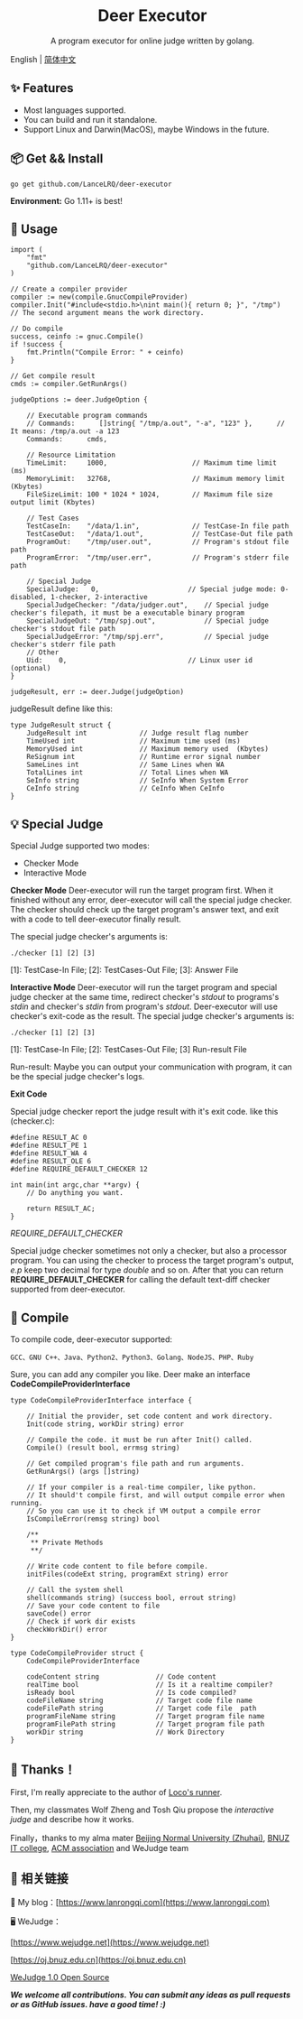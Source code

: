 <h1 align="center">Deer Executor</h1>
<p align="center">A program executor for online judge written by golang.</p>

English | [简体中文](./README-zh_CN.md)

## ✨ Features
 - Most languages supported.
 - You can  build and run it standalone.
 - Support Linux and Darwin(MacOS), maybe Windows in the future.
 
## 📦 Get && Install

```
go get github.com/LanceLRQ/deer-executor
```
**Environment:** Go 1.11+ is best!

## 🔨 Usage

```
import (
    "fmt"
    "github.com/LanceLRQ/deer-executor"
)

// Create a compiler provider
compiler := new(compile.GnucCompileProvider)
compiler.Init("#include<stdio.h>\nint main(){ return 0; }", "/tmp")    // The second argument means the work directory.

// Do compile
success, ceinfo := gnuc.Compile()
if !success {
    fmt.Println("Compile Error: " + ceinfo)
}

// Get compile result
cmds := compiler.GetRunArgs()

judgeOptions := deer.JudgeOption {

    // Executable program commands
    // Commands:      []string{ "/tmp/a.out", "-a", "123" },      // It means: /tmp/a.out -a 123
    Commands:      cmds, 
    
    // Resource Limitation
    TimeLimit:     1000,                     // Maximum time limit (ms)
    MemoryLimit:   32768,                    // Maximum memory limit (Kbytes)
    FileSizeLimit: 100 * 1024 * 1024,        // Maximum file size output limit (Kbytes)
    
    // Test Cases
    TestCaseIn:    "/data/1.in",             // TestCase-In file path
    TestCaseOut:   "/data/1.out",            // TestCase-Out file path
    ProgramOut:    "/tmp/user.out",          // Program's stdout file path
    ProgramError:  "/tmp/user.err",          // Program's stderr file path
    
    // Special Judge
    SpecialJudge:	0,                      // Special judge mode: 0-disabled, 1-checker, 2-interactive
    SpecialJudgeChecker: "/data/judger.out",    // Special judge checker's filepath, it must be a executable binary program
    SpecialJudgeOut: "/tmp/spj.out",            // Special judge checker's stdout file path
    SpecialJudgeError: "/tmp/spj.err",          // Special judge checker's stderr file path
    // Other
    Uid:    0,                              // Linux user id (optional)
}

judgeResult, err := deer.Judge(judgeOption)
```
judgeResult define like this:
```
type JudgeResult struct {
	JudgeResult int 			// Judge result flag number
	TimeUsed int				// Maximum time used (ms)
	MemoryUsed int				// Maximum memory used  (Kbytes)
	ReSignum int				// Runtime error signal number
	SameLines int				// Same Lines when WA
	TotalLines int				// Total Lines when WA
	SeInfo string				// SeInfo When System Error
	CeInfo string				// CeInfo When CeInfo
}
```

## 💡 Special Judge
Special Judge supported two modes:

 - Checker Mode
 - Interactive Mode
 
**Checker Mode** Deer-executor will run the target program first. When it finished without any error, deer-executor will call the special judge checker. The checker should check up the target program's answer text, and exit with a code to tell deer-executor finally result. 

The special judge checker's arguments is:
```
./checker [1] [2] [3]
```
[1]: TestCase-In File; [2]: TestCases-Out File; [3]: Answer File


**Interactive Mode** Deer-executor will run the target program and special judge checker at the same time, redirect checker's _stdout_ to programs's _stdin_ and checker's _stdin_ from program's _stdout_. Deer-executor will use checker's exit-code as the result.
The special judge checker's arguments is:
```
./checker [1] [2] [3]
```
[1]: TestCase-In File; [2]: TestCases-Out File; [3] Run-result File

Run-result: Maybe you can output your communication with program, it can be the special judge checker's logs.

**Exit Code**

Special judge checker report the judge result with it's exit code. like this (checker.c):
```
#define RESULT_AC 0
#define RESULT_PE 1
#define RESULT_WA 4
#define RESULT_OLE 6
#define REQUIRE_DEFAULT_CHECKER 12

int main(int argc,char **argv) {
    // Do anything you want.
    
    return RESULT_AC;
}
```
_REQUIRE_DEFAULT_CHECKER_

  Special judge checker sometimes not only a checker, but also a processor program. You can using the checker to process the target program's output, _e.p_ keep two decimal for type _double_ and so on. After that you can return **REQUIRE_DEFAULT_CHECKER** for calling the default text-diff checker supported from deer-executor.

## 🧬 Compile

To compile code, deer-executor supported:
```
GCC、GNU C++、Java、Python2、Python3、Golang、NodeJS、PHP、Ruby
```
Sure, you can add any compiler you like. Deer make an interface **CodeCompileProviderInterface** 
```
type CodeCompileProviderInterface interface {

    // Initial the provider, set code content and work directory.
    Init(code string, workDir string) error
    
    // Compile the code. it must be run after Init() called.
    Compile() (result bool, errmsg string)
    
    // Get compiled program's file path and run arguments.
    GetRunArgs() (args []string)

    // If your compiler is a real-time compiler, like python.
    // It should't compile first, and will output compile error when running.
    // So you can use it to check if VM output a compile error
    IsCompileError(remsg string) bool
	
    /** 
     ** Private Methods
     **/

    // Write code content to file before compile.
    initFiles(codeExt string, programExt string) error
    
	// Call the system shell
	shell(commands string) (success bool, errout string)
	// Save your code content to file
	saveCode() error
	// Check if work dir exists
	checkWorkDir() error
}

type CodeCompileProvider struct {
	CodeCompileProviderInterface
	
	codeContent string		        // Code content
	realTime bool			        // Is it a realtime compiler?
	isReady bool			        // Is code compiled?
	codeFileName string             // Target code file name
	codeFilePath string			    // Target code file  path
	programFileName string          // Target program file name
	programFilePath string		    // Target program file path
	workDir string			        // Work Directory
}
```
  

## 🤝 Thanks！

First, I'm really appreciate to the author of [Loco's runner](https://github.com/dojiong/Lo-runner). 

Then, my classmates Wolf Zheng and Tosh Qiu propose the _interactive judge_ and describe how it works.
 
Finally，thanks to my alma mater [Beijing Normal University (Zhuhai)](http://www.bnuz.edu.cn), [BNUZ IT college](http://itc.bnuz.edu.cn), [ACM association](http://acm.bnuz.edu.cn) and WeJudge team

## 🔗 相关链接

📃 My blog：[https://www.lanrongqi.com](https://www.lanrongqi.com)

🖥️ WeJudge：

[https://www.wejudge.net](https://www.wejudge.net) 

[https://oj.bnuz.edu.cn](https://oj.bnuz.edu.cn)

[WeJudge 1.0 Open Source](https://github.com/LanceLRQ/wejudge)


**_We welcome all contributions. You can submit any ideas as pull requests or as GitHub issues. have a good time! :)_**